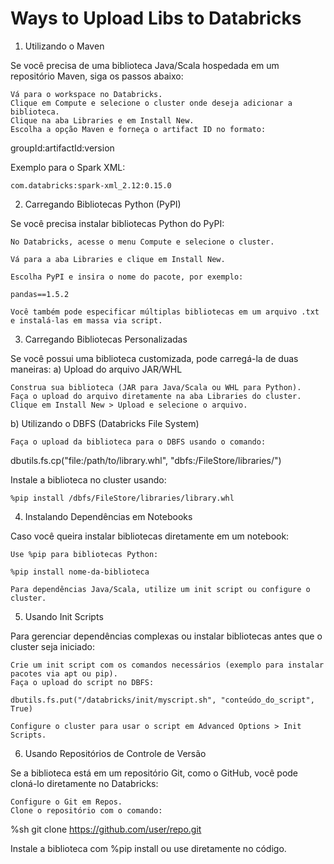 # Ways to Upload Libs to Databricks

1. Utilizando o Maven

Se você precisa de uma biblioteca Java/Scala hospedada em um repositório Maven, siga os passos abaixo:

    Vá para o workspace no Databricks.
    Clique em Compute e selecione o cluster onde deseja adicionar a biblioteca.
    Clique na aba Libraries e em Install New.
    Escolha a opção Maven e forneça o artifact ID no formato:

groupId:artifactId:version

Exemplo para o Spark XML:

    com.databricks:spark-xml_2.12:0.15.0

2. Carregando Bibliotecas Python (PyPI)

Se você precisa instalar bibliotecas Python do PyPI:

    No Databricks, acesse o menu Compute e selecione o cluster.

    Vá para a aba Libraries e clique em Install New.

    Escolha PyPI e insira o nome do pacote, por exemplo:

    pandas==1.5.2

    Você também pode especificar múltiplas bibliotecas em um arquivo .txt e instalá-las em massa via script.

3. Carregando Bibliotecas Personalizadas

Se você possui uma biblioteca customizada, pode carregá-la de duas maneiras:
a) Upload do arquivo JAR/WHL

    Construa sua biblioteca (JAR para Java/Scala ou WHL para Python).
    Faça o upload do arquivo diretamente na aba Libraries do cluster.
    Clique em Install New > Upload e selecione o arquivo.

b) Utilizando o DBFS (Databricks File System)

    Faça o upload da biblioteca para o DBFS usando o comando:

dbutils.fs.cp("file:/path/to/library.whl", "dbfs:/FileStore/libraries/")

Instale a biblioteca no cluster usando:

    %pip install /dbfs/FileStore/libraries/library.whl

4. Instalando Dependências em Notebooks

Caso você queira instalar bibliotecas diretamente em um notebook:

    Use %pip para bibliotecas Python:

    %pip install nome-da-biblioteca

    Para dependências Java/Scala, utilize um init script ou configure o cluster.

5. Usando Init Scripts

Para gerenciar dependências complexas ou instalar bibliotecas antes que o cluster seja iniciado:

    Crie um init script com os comandos necessários (exemplo para instalar pacotes via apt ou pip).
    Faça o upload do script no DBFS:

    dbutils.fs.put("/databricks/init/myscript.sh", "conteúdo_do_script", True)

    Configure o cluster para usar o script em Advanced Options > Init Scripts.

6. Usando Repositórios de Controle de Versão

Se a biblioteca está em um repositório Git, como o GitHub, você pode cloná-lo diretamente no Databricks:

    Configure o Git em Repos.
    Clone o repositório com o comando:

%sh git clone https://github.com/user/repo.git

Instale a biblioteca com %pip install ou use diretamente no código.
